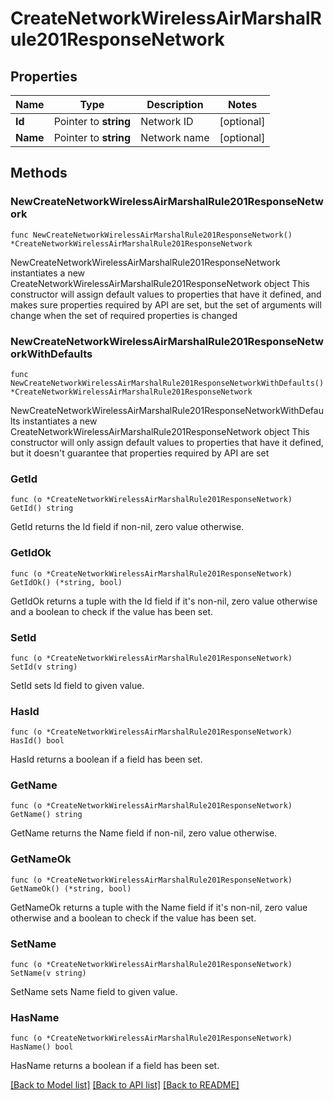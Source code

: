# CreateNetworkWirelessAirMarshalRule201ResponseNetwork

## Properties

Name | Type | Description | Notes
------------ | ------------- | ------------- | -------------
**Id** | Pointer to **string** | Network ID | [optional] 
**Name** | Pointer to **string** | Network name | [optional] 

## Methods

### NewCreateNetworkWirelessAirMarshalRule201ResponseNetwork

`func NewCreateNetworkWirelessAirMarshalRule201ResponseNetwork() *CreateNetworkWirelessAirMarshalRule201ResponseNetwork`

NewCreateNetworkWirelessAirMarshalRule201ResponseNetwork instantiates a new CreateNetworkWirelessAirMarshalRule201ResponseNetwork object
This constructor will assign default values to properties that have it defined,
and makes sure properties required by API are set, but the set of arguments
will change when the set of required properties is changed

### NewCreateNetworkWirelessAirMarshalRule201ResponseNetworkWithDefaults

`func NewCreateNetworkWirelessAirMarshalRule201ResponseNetworkWithDefaults() *CreateNetworkWirelessAirMarshalRule201ResponseNetwork`

NewCreateNetworkWirelessAirMarshalRule201ResponseNetworkWithDefaults instantiates a new CreateNetworkWirelessAirMarshalRule201ResponseNetwork object
This constructor will only assign default values to properties that have it defined,
but it doesn't guarantee that properties required by API are set

### GetId

`func (o *CreateNetworkWirelessAirMarshalRule201ResponseNetwork) GetId() string`

GetId returns the Id field if non-nil, zero value otherwise.

### GetIdOk

`func (o *CreateNetworkWirelessAirMarshalRule201ResponseNetwork) GetIdOk() (*string, bool)`

GetIdOk returns a tuple with the Id field if it's non-nil, zero value otherwise
and a boolean to check if the value has been set.

### SetId

`func (o *CreateNetworkWirelessAirMarshalRule201ResponseNetwork) SetId(v string)`

SetId sets Id field to given value.

### HasId

`func (o *CreateNetworkWirelessAirMarshalRule201ResponseNetwork) HasId() bool`

HasId returns a boolean if a field has been set.

### GetName

`func (o *CreateNetworkWirelessAirMarshalRule201ResponseNetwork) GetName() string`

GetName returns the Name field if non-nil, zero value otherwise.

### GetNameOk

`func (o *CreateNetworkWirelessAirMarshalRule201ResponseNetwork) GetNameOk() (*string, bool)`

GetNameOk returns a tuple with the Name field if it's non-nil, zero value otherwise
and a boolean to check if the value has been set.

### SetName

`func (o *CreateNetworkWirelessAirMarshalRule201ResponseNetwork) SetName(v string)`

SetName sets Name field to given value.

### HasName

`func (o *CreateNetworkWirelessAirMarshalRule201ResponseNetwork) HasName() bool`

HasName returns a boolean if a field has been set.


[[Back to Model list]](../README.md#documentation-for-models) [[Back to API list]](../README.md#documentation-for-api-endpoints) [[Back to README]](../README.md)


